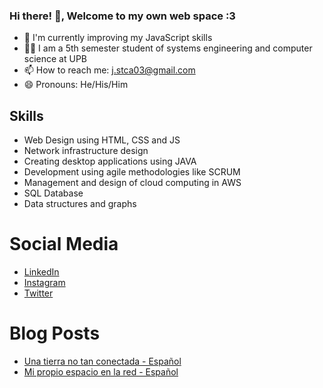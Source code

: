 ### **Hi there!** 👋, Welcome to my own web space :3

- 🌱 I'm currently improving my JavaScript skills
- 👨‍🎓 I am a 5th semester student of systems engineering and computer science at UPB
- 📫 How to reach me: j.stca03@gmail.com
- 😄 Pronouns: He/His/Him

## Skills
- Web Design using HTML, CSS and JS
- Network infrastructure design
- Creating desktop applications using JAVA
- Development using agile methodologies like SCRUM
- Management and design of cloud computing in AWS
- SQL Database
- Data structures and graphs

# Social Media
- [LinkedIn](https://www.linkedin.com/in/leonstyven/)
- [Instagram](https://www.instagram.com/leon._.styven/?hl=es-la)
- [Twitter](https://twitter.com/leon_styven)

# Blog Posts

* [Una tierra no tan conectada - Español](https://leonstyven.blogspot.com/2021/07/una-tierra-no-tan-conectada.html)
* [Mi propio espacio en la red - Español](https://leonstyven.blogspot.com/2021/05/mi-propio-espacio-en-la-red.html)
